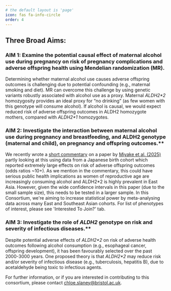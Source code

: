 ```yaml
---
# the default layout is 'page'
icon: fas fa-info-circle
order: 4
---
```

## Three Broad Aims:
### AIM 1: Examine the potential causal effect of maternal alcohol use during pregnancy on risk of pregnancy complications and adverse offspring health using Mendelian randomization (MR).
Determining whether maternal alcohol use causes adverse offspring outcomes is challenging due to potential confounding (e.g., maternal smoking and diet). MR can overcome this challenge by using genetic variants robustly associated with alcohol use as a proxy. Maternal *ALDH2\*2* homozygosity provides an ideal proxy for “no drinking” (as few women with this genotype will consume alcohol). If alcohol is causal, we would expect reduced risk of adverse offspring outcomes in ALDH2 homozygote mothers, compared with *ALDH2\*1* homozygotes.

### AIM 2: Investigate the interaction between maternal alcohol use during pregnancy and breastfeeding, and ALDH2 genotype (maternal and child), on pregnancy and offspring outcomes.** 
We recently wrote a [short commentary](https://onlinelibrary.wiley.com/doi/10.1111/acer.70070?af=R) on a paper by [Miyake et al. (2025)](https://pmc.ncbi.nlm.nih.gov/articles/PMC11740163/) partly looking at this using data from a Japanese birth cohort which reported extremely large effects on risk of adverse offspring outcomes (odds ratios ~10+). As we mention in the commentary, this could have serious public health implications as women of reproductive age are increasingly consuming alcohol and ALDH2*2 is highly prevalent in East Asia. However, given the wide confidence intervals in this paper (due to the small sample size), this needs to be tested in a larger sample. In this Consortium, we're aiming to increase statistical power by meta-analysing data across many East and Southeast Asian cohorts. For list of phenotypes of interest, please see 'Interested To Join?' tab.

### AIM 3: Investigate the role of *ALDH2* genotype on risk and severity of infectious diseases.**
Despite potential adverse effects of *ALDH2\*2* on risk of adverse health outcomes following alcohol consumption (e.g., esophageal cancer, offspring development), it has been favourably selected over the past 2000-3000 years. One proposed theory is that *ALDH2\*2* may reduce risk and/or severity of infectious disease (e.g., tuberculosis, hepatitis B), due to acetaldehyde being toxic to infectious agents.

For further information, or if you are interested in contributing to this consortium, please contact chloe.slaney@bristol.ac.uk.

